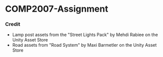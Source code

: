 # COMP2007-Assignment


### Credit
 * Lamp post assets from the "Street Lights Pack" by Mehdi Rabiee on the Unity Asset Store
 * Road assets from "Road System" by Maxi Barmetler on the Unity Asset Store
